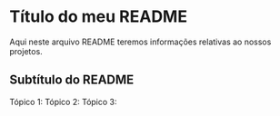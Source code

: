# Título do meu README

Aqui neste arquivo README teremos informações relativas ao nossos projetos.

## Subtítulo do README

Tópico 1:
Tópico 2:
Tópico 3:

